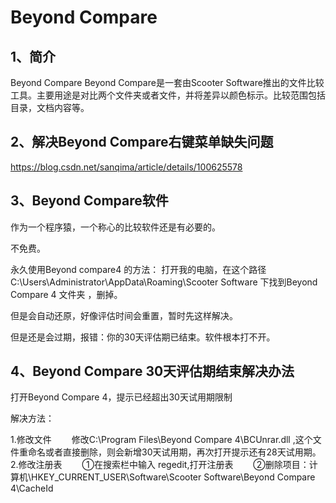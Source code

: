 # Beyond Compare

## 1、简介
Beyond Compare
Beyond Compare是一套由Scooter Software推出的文件比较工具。主要用途是对比两个文件夹或者文件，并将差异以颜色标示。比较范围包括目录，文档内容等。

## 2、解决Beyond Compare右键菜单缺失问题
https://blog.csdn.net/sanqima/article/details/100625578

## 3、Beyond Compare软件
作为一个程序猿，一个称心的比较软件还是有必要的。

不免费。

永久使用Beyond compare4 的方法：
打开我的电脑，在这个路径 C:\Users\Administrator\AppData\Roaming\Scooter Software  下找到Beyond Compare 4 文件夹 ，删掉。

但是会自动还原，好像评估时间会重置，暂时先这样解决。


但是还是会过期，报错：你的30天评估期已结束。软件根本打不开。

## 4、Beyond Compare 30天评估期结束解决办法
打开Beyond Compare 4，提示已经超出30天试用期限制

解决方法：

1.修改文件
　　修改C:\Program Files\Beyond Compare 4\BCUnrar.dll ,这个文件重命名或者直接删除，则会新增30天试用期，再次打开提示还有28天试用期。
2.修改注册表
　　①在搜索栏中输入 regedit,打开注册表
　　②删除项目：计算机\HKEY_CURRENT_USER\Software\Scooter Software\Beyond Compare 4\CacheId
 